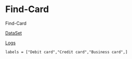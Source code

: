 # Find-Card

Find-Card

[DataSet](https://storage.googleapis.com/openimages/web/download.html#attributes)

[Logs](https://wandb.ai/ranuga-d/Find-Card)

`labels = ["Debit card","Credit card","Business card",]`

